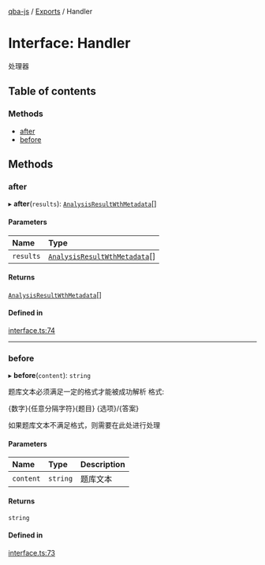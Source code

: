 [qba-js](../README.md) / [Exports](../modules.md) / Handler

# Interface: Handler

处理器

## Table of contents

### Methods

- [after](Handler.md#after)
- [before](Handler.md#before)

## Methods

### after

▸ **after**(`results`): [`AnalysisResultWthMetadata`](AnalysisResultWthMetadata.md)[]

#### Parameters

| Name | Type |
| :------ | :------ |
| `results` | [`AnalysisResultWthMetadata`](AnalysisResultWthMetadata.md)[] |

#### Returns

[`AnalysisResultWthMetadata`](AnalysisResultWthMetadata.md)[]

#### Defined in

[interface.ts:74](https://github.com/enncy/qba-js/blob/1aeebca/src/interface.ts#L74)

___

### before

▸ **before**(`content`): `string`

题库文本必须满足一定的格式才能被成功解析
格式:

{数字}{任意分隔字符}{题目}
{选项}/{答案}

如果题库文本不满足格式，则需要在此处进行处理

#### Parameters

| Name | Type | Description |
| :------ | :------ | :------ |
| `content` | `string` | 题库文本 |

#### Returns

`string`

#### Defined in

[interface.ts:73](https://github.com/enncy/qba-js/blob/1aeebca/src/interface.ts#L73)
